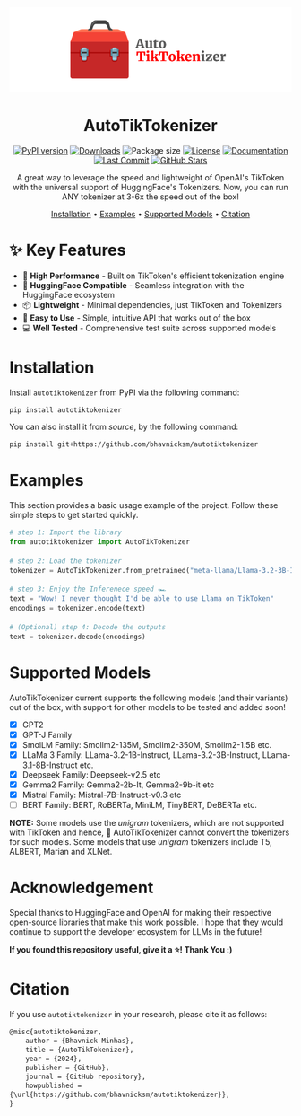 <div align="center">
  
![AutoTikTokenizer Logo](./assets/AutoTikTokenizer%20Logo.png)

# AutoTikTokenizer

[![PyPI version](https://img.shields.io/pypi/v/autotiktokenizer.svg)](https://pypi.org/project/autotiktokenizer/)
[![Downloads](https://static.pepy.tech/badge/autotiktokenizer)](https://pepy.tech/project/autotiktokenizer)
![Package size](https://img.shields.io/badge/size-17MB-blue)
[![License](https://img.shields.io/github/license/bhavnicksm/autotiktokenizer)](https://github.com/bhavnicksm/autotiktokenizer/blob/main/LICENSE)
[![Documentation](https://img.shields.io/badge/docs-available-brightgreen.svg)](https://github.com/bhavnicksm/autotiktokenizer#readme)
[![Last Commit](https://img.shields.io/github/last-commit/bhavnicksm/autotiktokenizer)](https://github.com/bhavnicksm/autotiktokenizer/commits/main)
[![GitHub Stars](https://img.shields.io/github/stars/bhavnicksm/autotiktokenizer?style=social)](https://github.com/bhavnicksm/autotiktokenizer/stargazers)

A great way to leverage the speed and lightweight of OpenAI's TikToken with the universal support of HuggingFace's Tokenizers. Now, you can run ANY tokenizer at 3-6x the speed out of the box!

[Installation](#installation) •
[Examples](#examples) •
[Supported Models](#supported-models) •
[Citation](#citation) 

</div>

# ✨ Key Features


- 🚀 **High Performance** - Built on TikToken's efficient tokenization engine
- 🔄 **HuggingFace Compatible** - Seamless integration with the HuggingFace ecosystem
- 📦 **Lightweight** - Minimal dependencies, just TikToken and Tokenizers
- 🎯 **Easy to Use** - Simple, intuitive API that works out of the box
- 💻 **Well Tested** - Comprehensive test suite across supported models


# Installation

Install `autotiktokenizer` from PyPI via the following command:

```bash
pip install autotiktokenizer
```

You can also install it from _source_, by the following command:

```bash
pip install git+https://github.com/bhavnicksm/autotiktokenizer
```

# Examples

This section provides a basic usage example of the project. Follow these simple steps to get started quickly.

```python
# step 1: Import the library
from autotiktokenizer import AutoTikTokenizer

# step 2: Load the tokenizer
tokenizer = AutoTikTokenizer.from_pretrained("meta-llama/Llama-3.2-3B-Instruct")

# step 3: Enjoy the Inferenece speed 🏎️
text = "Wow! I never thought I'd be able to use Llama on TikToken"
encodings = tokenizer.encode(text)

# (Optional) step 4: Decode the outputs
text = tokenizer.decode(encodings)
```

# Supported Models

AutoTikTokenizer current supports the following models (and their variants) out of the box, with support for other models to be tested and added soon!

- [x] GPT2
- [x] GPT-J Family
- [x] SmolLM Family: Smollm2-135M, Smollm2-350M, Smollm2-1.5B etc.
- [x] LLaMa 3 Family: LLama-3.2-1B-Instruct, LLama-3.2-3B-Instruct, LLama-3.1-8B-Instruct etc.
- [x] Deepseek Family: Deepseek-v2.5 etc 
- [x] Gemma2 Family: Gemma2-2b-It, Gemma2-9b-it etc
- [x] Mistral Family: Mistral-7B-Instruct-v0.3 etc
- [ ] BERT Family: BERT, RoBERTa, MiniLM, TinyBERT, DeBERTa etc.

**NOTE:** Some models use the _unigram_ tokenizers, which are not supported with TikToken and hence, 🧰 AutoTikTokenizer cannot convert the tokenizers for such models. Some models that use _unigram_ tokenizers include T5, ALBERT, Marian and XLNet. 

# Acknowledgement

Special thanks to HuggingFace and OpenAI for making their respective open-source libraries that make this work possible. I hope that they would continue to support the developer ecosystem for LLMs in the future! 

**If you found this repository useful, give it a ⭐️! Thank You :)**

# Citation

If you use `autotiktokenizer` in your research, please cite it as follows:

```
@misc{autotiktokenizer,
    author = {Bhavnick Minhas},
    title = {AutoTikTokenizer},
    year = {2024},
    publisher = {GitHub},
    journal = {GitHub repository},
    howpublished = {\url{https://github.com/bhavnicksm/autotiktokenizer}},
}
```
